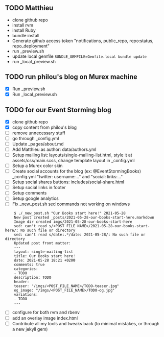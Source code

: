 ## TODO Matthieu

- clone github repo
- install rvm
- install Ruby
- bundle install
- Generate github access token "notifications, public_repo, repo:status, repo_deployment"
- run _preview.sh
- update local gemfile `BUNDLE_GEMFILE=Gemfile.local bundle update`
- run _local_preview.sh

## TODO run philou's blog on Murex machine
- [X] Run _preview.sh
- [X] Run _local_preview.sh

## TODO for our Event Storming blog

- [X] clone github repo
- [X] copy content from philou's blog
- [ ] remove unnecessary stuff
- [ ] go through _config.yml
- [ ] Update _pages/about.md
- [ ] Add Matthieu as author: data/authors.yml
- [ ] Setup mailing list: layouts/single-mailing-list.html, style it at assets/css/main.scss, change template layout in _config.yml
- [ ] Setup a Murex color skin
- [ ] Create social accounts for the blog (ex: @EventStormingBooks) _config.yml "twitter: username:..." and "social: links:..."
- [ ] Setup social shares buttons: includes/social-share.html 
- [ ] Setup social links in footer
- [ ] Setup comments
- [ ] Setup google analytics
- [ ] Fix _new_post.sh sed commands not working on windows
```
    $ ./_new_post.sh "Our Books start here!" 2021-05-28
    New post created _posts/2021-05-28-our-books-start-here.markdown
    Image dir created imgs/2021-05-28-our-books-start-here
    sed: can't read s/<POST_FILE_NAME>/2021-05-28-our-books-start-here/: No such file or directory
    sed: can't read s/date:.*/date: 2021-05-28/: No such file or directory
    Updated post front matter:
    ---
    layout: single-mailing-list
    title: Our Books start here!
    date: 2021-05-28 18:21 +0200
    comments: true
    categories:
    - TODO
    description: TODO
    header:
    teaser: "/imgs/<POST_FILE_NAME>/TODO-teaser.jpg"
    og_image: "/imgs/<POST_FILE_NAME>/TODO-og.jpg"
    variations:
    - TODO
    ---
```
- [ ] configure for both rvm and rbenv
- [ ] add an overlay image index.html
- [ ] Contribute all my tools and tweaks back (to minimal mistakes, or through a new jekyll gem)

